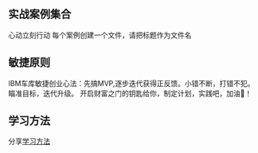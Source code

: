 ## 实战案例集合
心动立刻行动
每个案例创建一个文件，请把标题作为文件名

## 敏捷原则

IBM车库敏捷创业心法：先搞MVP,逐步迭代获得正反馈。小错不断，打错不犯。瞄准目标，迭代升级。
开启财富之门的钥匙给你，制定计划，实践吧，加油💪！

## 学习方法
分享[学习方法](docs)
